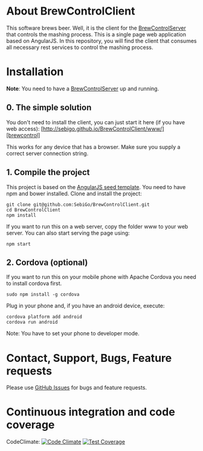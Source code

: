 # About BrewControlClient

This software brews beer. Well, it is the client for the [BrewControlServer][BrewControlServer] that controls the mashing process.
This is a single page web application based on AngularJS. In this repository, you will find the client that consumes all necessary rest services to control the mashing process.

# Installation

**Note**: You need to have a [BrewControlServer][BrewControlServer] up and running.

## 0. The simple solution
You don't need to install the client, you can just start it here (if you have web access):
[http://sebigo.github.io/BrewControlClient/www/][brewcontrol]

This works for any device that has a browser. Make sure you supply a correct server connection string.

## 1. Compile the project
This project is based on the [AngularJS seed template][angular-seed]. You need to have npm and bower installed. 
Clone and install the project:
```
git clone git@github.com:SebiGo/BrewControlClient.git
cd BrewControlClient
npm install
```
If you want to run this on a web server, copy the folder www to your web server. You can also start serving the page using: 
```
npm start
```

## 2. Cordova (optional)
If you want to run this on your mobile phone with Apache Cordova you need to install cordova first.
```
sudo npm install -g cordova
```

Plug in your phone and, if you have an android device, execute: 
```
cordova platform add android
cordova run android
```

Note: You have to set your phone to developer mode.

# Contact, Support, Bugs, Feature requests
Please use [GitHub Issues][issues] for bugs and feature requests.

[issues]: https://github.com/SebiGo/BrewControlClient/issues
[angular-seed]: https://github.com/angular/angular-seed
[brewcontrol]: http://sebigo.github.io/BrewControlClient/www/
[BrewControlServer]: https://github.com/SebiGo/BrewControlServer

# Continuous integration and code coverage 
CodeClimate: [![Code Climate](https://codeclimate.com/github/SebiGo/BrewControlClient/badges/gpa.svg)](https://codeclimate.com/github/SebiGo/BrewControlClient) [![Test Coverage](https://codeclimate.com/github/SebiGo/BrewControlClient/badges/coverage.svg)](https://codeclimate.com/github/SebiGo/BrewControlClient/coverage)
